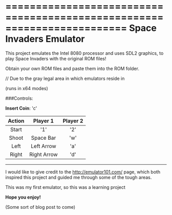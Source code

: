 ========================================================================
Space Invaders Emulator
========================================================================

This project emulates the Intel 8080 processor and uses SDL2 graphics, 
to play Space Invaders with the original ROM files!


Obtain your own ROM files and paste them into the ROM folder.

// Due to the gray legal area in which emulators reside in


(runs in x64 modes)

###Controls:

**Insert Coin**: 'c'

| Action  	|Player 1|  Player 2|
| :---:|:-------------:| :-----:|
|Start | '1' 		   | '2'|
|Shoot | Space Bar	   | 'w'|
|Left  | Left Arrow	   |'a'	|
|Right |Right Arrow	   |'d'	|

___
	

I would like to give credit to the http://emulator101.com/ page, which both inspired this project
and guided me through some of the tough areas.



This was my first emulator, so this was a learning project

**Hope you enjoy!**

(Some sort of blog post to come)
